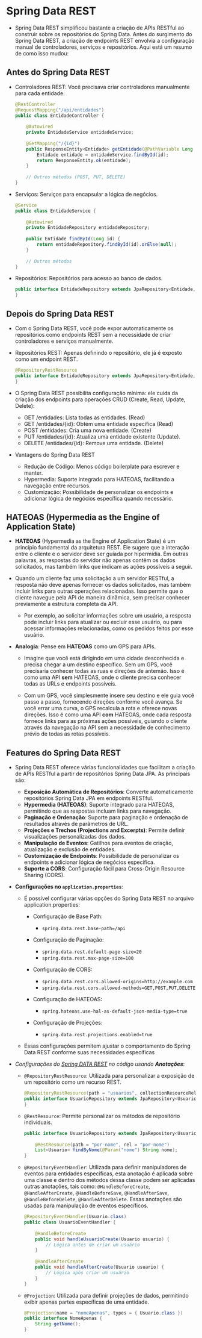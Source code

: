 # Spring Data REST
* Spring Data REST simplificou bastante a criação de APIs RESTful ao construir sobre os repositórios do Spring Data. Antes do surgimento do Spring Data REST, a criação de endpoints REST envolvia a configuração manual de controladores, serviços e repositórios. Aqui está um resumo de como isso mudou:

## Antes do Spring Data REST
* Controladores REST: Você precisava criar controladores manualmente para cada entidade.

    ```java
    @RestController
    @RequestMapping("/api/entidades")
    public class EntidadeController {
        
        @Autowired
        private EntidadeService entidadeService;
        
        @GetMapping("/{id}")
        public ResponseEntity<Entidade> getEntidade(@PathVariable Long id) {
            Entidade entidade = entidadeService.findById(id);
            return ResponseEntity.ok(entidade);
        }
        
        // Outros métodos (POST, PUT, DELETE)
    }
    ```

* Serviços: Serviços para encapsular a lógica de negócios.

    ```java
    @Service
    public class EntidadeService {
        
        @Autowired
        private EntidadeRepository entidadeRepository;
        
        public Entidade findById(Long id) {
            return entidadeRepository.findById(id).orElse(null);
        }
        
        // Outros métodos
    }
    ```
* Repositórios: Repositórios para acesso ao banco de dados.

    ```java
    public interface EntidadeRepository extends JpaRepository<Entidade, Long> {
    }
    ```

## Depois do Spring Data REST
* Com o Spring Data REST, você pode expor automaticamente os repositórios como endpoints REST sem a necessidade de criar controladores e serviços manualmente.

* Repositórios REST: Apenas definindo o repositório, ele já é exposto como um endpoint REST.

    ```java
    @RepositoryRestResource
    public interface EntidadeRepository extends JpaRepository<Entidade, Long> {
    }
    ```
* O Spring Data REST possibilita configuração mínima: ele cuida da criação dos endpoints para operações CRUD (Create, Read, Update, Delete):
    * GET /entidades: Lista todas as entidades. (Read)
    * GET /entidades/{id}: Obtém uma entidade específica (Read)
    * POST /entidades: Cria uma nova entidade. (Create)
    * PUT /entidades/{id}: Atualiza uma entidade existente (Update).
    * DELETE /entidades/{id}: Remove uma entidade. (Delete)

* Vantagens do Spring Data REST
    * Redução de Código: Menos código boilerplate para escrever e manter.
    * Hypermedia: Suporte integrado para HATEOAS, facilitando a navegação entre recursos.
    * Customização: Possibilidade de personalizar os endpoints e adicionar lógica de negócios específica quando necessário.

## **HATEOAS (Hypermedia as the Engine of Application State)**

* **HATEOAS** (Hypermedia as the Engine of Application State) é um princípio fundamental da arquitetura REST. Ele sugere que a interação entre o cliente e o servidor deve ser guiada por hipermídia. Em outras palavras, as respostas do servidor não apenas contêm os dados solicitados, mas também links que indicam as ações possíveis a seguir.

* Quando um cliente faz uma solicitação a um servidor RESTful, a resposta não deve apenas fornecer os dados solicitados, mas também incluir links para outras operações relacionadas. Isso permite que o cliente navegue pela API de maneira dinâmica, sem precisar conhecer previamente a estrutura completa da API.

    * Por exemplo, ao solicitar informações sobre um usuário, a resposta pode incluir links para atualizar ou excluir esse usuário, ou para acessar informações relacionadas, como os pedidos feitos por esse usuário.

* **Analogia**: Pense em **HATEOAS** como um GPS para APIs.

    * Imagine que você está dirigindo em uma cidade desconhecida e precisa chegar a um destino específico. Sem um GPS, você precisaria conhecer todas as ruas e direções de antemão. Isso é como uma API **sem** HATEOAS, onde o cliente precisa conhecer todas as URLs e endpoints possíveis.

    * Com um GPS, você simplesmente insere seu destino e ele guia você passo a passo, fornecendo direções conforme você avança. Se você errar uma curva, o GPS recalcula a rota e oferece novas direções. Isso é como uma API **com** HATEOAS, onde cada resposta fornece links para as próximas ações possíveis, guiando o cliente através da navegação na API sem a necessidade de conhecimento prévio de todas as rotas possíveis.

## Features do Spring Data REST

* Spring Data REST oferece várias funcionalidades que facilitam a criação de APIs RESTful a partir de repositórios Spring Data JPA. As principais são:

    * **Exposição Automática de Repositórios**: Converte automaticamente repositórios Spring Data JPA em endpoints RESTful.
    * **Hypermedia (HATEOAS)**: Suporte integrado para HATEOAS, permitindo que as respostas incluam links para navegação.
    * **Paginação e Ordenação**: Suporte para paginação e ordenação de resultados através de parâmetros de URL.
    * **Projeções e Trechos (Projections and Excerpts)**: Permite definir visualizações personalizadas dos dados.
    * **Manipulação de Eventos**: Gatilhos para eventos de criação, atualização e exclusão de entidades.
    * **Customização de Endpoints**: Possibilidade de personalizar os endpoints e adicionar lógica de negócios específica.
    * **Suporte a CORS**: Configuração fácil para Cross-Origin Resource Sharing (CORS).

* **Configurações no ```application.properties```**:

    * É possível configurar várias opções do Spring Data REST no arquivo application.properties:
    
        * Configuração de Base Path: 
            * ```spring.data.rest.base-path=/api```

        * Configuração de Paginação:
            * ```spring.data.rest.default-page-size=20```
            * ```spring.data.rest.max-page-size=100```

        * Configuração de CORS:
            * ```spring.data.rest.cors.allowed-origins=http://example.com```
            * ```spring.data.rest.cors.allowed-methods=GET,POST,PUT,DELETE```

        * Configuração de HATEOAS:
            * ```spring.hateoas.use-hal-as-default-json-media-type=true```

        * Configuração de Projeções:
            * ```spring.data.rest.projections.enabled=true```

    * Essas configurações permitem ajustar o comportamento do Spring Data REST conforme suas necessidades específicas

 * *Configurações do <u>Spring DATA REST</u> no código usando **Anotações***:

    * ```@RepositoryRestResource```: Utilizada para personalizar a exposição de um repositório como um recurso REST.

        ```java
        @RepositoryRestResource(path = "usuarios", collectionResourceRel = "usuarios")
        public interface UsuarioRepository extends JpaRepository<Usuario, Long> {
        }
        ```
    * ```@RestResource```: Permite personalizar os métodos de repositório individuais.

        ```java
        public interface UsuarioRepository extends JpaRepository<Usuario, Long> {
            
            @RestResource(path = "por-nome", rel = "por-nome")
            List<Usuario> findByNome(@Param("nome") String nome);
        }
        ```
    * ```@RepositoryEventHandler```: Utilizada para definir manipuladores de eventos para entidades específicas, esta anotação é aplicada sobre uma classe e dentro dos métodos dessa classe podem ser aplicadas outras anotações, tais como: ```@HandleBeforeCreate```, ```@HandleAfterCreate```, ```@HandleBeforeSave```, ```@HandleAfterSave```, ```@HandleBeforeDelete```, ```@HandleAfterDelete```. Essas anotações são usadas para manipulação de eventos específicos.

        ```java
        @RepositoryEventHandler(Usuario.class)
        public class UsuarioEventHandler {
            
            @HandleBeforeCreate
            public void handleUsuarioCreate(Usuario usuario) {
                // Lógica antes de criar um usuário
            }
            
            @HandleAfterCreate
            public void handleAfterCreate(Usuario usuario) {
                // Lógica após criar um usuário
            }
        }
        ```

    * ```@Projection```: Utilizada para definir projeções de dados, permitindo exibir apenas partes específicas de uma entidade.

        ```java
        @Projection(name = "nomeApenas", types = { Usuario.class })
        public interface NomeApenas {
            String getNome();
        }
        ```
